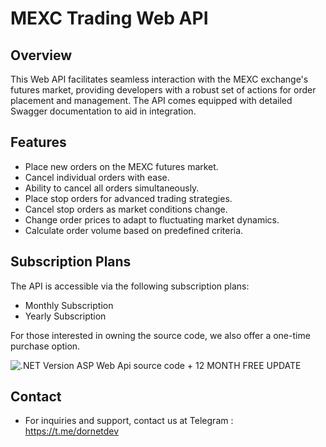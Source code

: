 # MEXC Trading Web API

## Overview
This Web API facilitates seamless interaction with the MEXC exchange's futures market, providing developers with a robust set of actions for order placement and management. The API comes equipped with detailed Swagger documentation to aid in integration.

## Features
- Place new orders on the MEXC futures market.
- Cancel individual orders with ease.
- Ability to cancel all orders simultaneously.
- Place stop orders for advanced trading strategies.
- Cancel stop orders as market conditions change.
- Change order prices to adapt to fluctuating market dynamics.
- Calculate order volume based on predefined criteria.

## Subscription Plans
The API is accessible via the following subscription plans:
- Monthly Subscription
- Yearly Subscription

For those interested in owning the source code, we also offer a one-time purchase option.

![.NET Version](https://img.shields.io/badge/.NET-8-blueviolet.svg) ASP Web Api source code + 12 MONTH FREE UPDATE
## Contact
- For inquiries and support, contact us at Telegram : https://t.me/dornetdev

